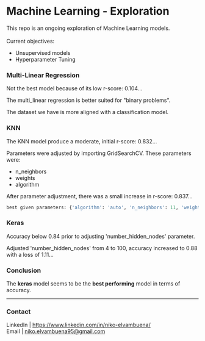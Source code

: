 # Machine Learning - Exploration
This repo is an ongoing exploration of Machine Learning models.
<br>
<br>
Current objectives:
- Unsupervised models
- Hyperparameter Tuning

### Multi-Linear Regression
Not the best model because of its low r-score: 0.104...

The multi_linear regression is better suited for "binary problems".

The dataset we have is more aligned with a classification model.

### KNN
The KNN model produce a moderate, initial r-score: 0.832...

Parameters were adjusted by importing GridSearchCV.
These parameters were:
- n_neighbors
- weights
- algorithm

After parameter adjustment, there was a small increase in r-score: 0.837...
```python 
best given parameters: {'algorithm': 'auto', 'n_neighbors': 11, 'weights': 'distance'} 
```

### Keras
Accuracy below 0.84 prior to adjusting 'number_hidden_nodes' parameter.

Adjusted 'number_hidden_nodes' from 4 to 100, accuracy increased to 0.88 with a loss of 1.11...

### Conclusion
The <b>keras</b> model seems to be the <b>best performing</b> model in terms of accuracy.

---
### Contact
LinkedIn | https://www.linkedin.com/in/niko-elvambuena/
<br>
Email | niko.elvambuena95@gmail.com
